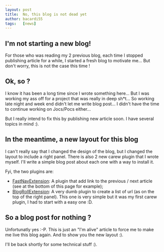 ```yaml
---
layout: post
title:  No, this blog is not dead yet
author: bacardi55
tags:   [news]
---
```


## I'm not starting a new blog!

For those who was reading my 2 previous blog, each time I stopped publishing article for a while, I started a fresh blog to motivate me…
But don't worry, this is not the case this time !



## Ok, so ?

I know it has been a long time since I wrote something here… But I was working my ass off for a project that was really in deep sh*t… So working late night and week end didn't let me write blog post… I didn't have the time to continue working on Jocs/Pocs either…


But I really intend to fix this by publishing new article soon. I have several topics in mind :).



## In the meantime, a new layout for this blog

I can't really say that I changed the design of the blog, but I changed the layout to include a right panel. There is also 2 new carew plugin that I wrote myself.
I'll write a simple blog post about each one with a way to install it.

Fyi, the two plugins are:

- [FastNavExtension](https://github.com/bacardi55/carew-plugin-fastnav): A plugin that add link to the previous / next article (see at the bottom of this page for example);
- [BlogRollExtension](https://github.com/bacardi55/carew-plugin-blogroll): A very dumb plugin to create a list of url (as on the top of the right panel). This one is very simple but it was my first carew plugin, I had to start with a easy one :D.



## So a blog post for nothing ?

Unfortunatly yes :-P. This is just an "I'm alive" article to force me to make me live this blog again. And to show you the new layout :).



I'll be back shortly for some technical stuff :).


